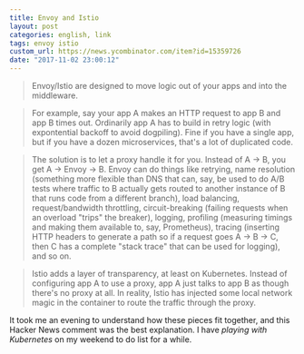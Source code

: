 ```yaml
---
title: Envoy and Istio
layout: post
categories: english, link
tags: envoy istio
custom_url: https://news.ycombinator.com/item?id=15359726
date: "2017-11-02 23:00:12"
---
```


> Envoy/Istio are designed to move logic out of your apps and into the middleware.

> For example, say your app A makes an HTTP request to app B and app B times out. Ordinarily app A has to build in retry logic (with expontential backoff to avoid dogpiling). Fine if you have a single app, but if you have a dozen microservices, that's a lot of duplicated code.

> The solution is to let a proxy handle it for you. Instead of A -> B, you get A -> Envoy -> B. Envoy can do things like retrying, name resolution (something more flexible than DNS that can, say, be used to do A/B tests where traffic to B actually gets routed to another instance of B that runs code from a different branch), load balancing, request/bandwidth throttling, circuit-breaking (failing requests when an overload "trips" the breaker), logging, profiling (measuring timings and making them available to, say, Prometheus), tracing (inserting HTTP headers to generate a path so if a request goes A -> B -> C, then C has a complete "stack trace" that can be used for logging), and so on.

> Istio adds a layer of transparency, at least on Kubernetes. Instead of configuring app A to use a proxy, app A just talks to app B as though there's no proxy at all. In reality, Istio has injected some local network magic in the container to route the traffic through the proxy.

It took me an evening to understand how these pieces fit together, and this
Hacker News comment was the best explanation. I have _playing with Kubernetes_
on my weekend to do list for a while.
